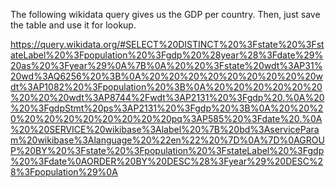 The following wikidata query gives us the GDP per country. 
Then, just save the table and use it for lookup. 

https://query.wikidata.org/#SELECT%20DISTINCT%20%3Fstate%20%3FstateLabel%20%3Fpopulation%20%3Fgdp%20%28year%28%3Fdate%29%20as%20%3Fyear%29%0A%7B%0A%20%20%3Fstate%20wdt%3AP31%20wd%3AQ6256%20%3B%0A%20%20%20%20%20%20%20%20%20wdt%3AP1082%20%3Fpopulation%20%3B%0A%20%20%20%20%20%20%20%20%20wdt%3AP8744%2Fwdt%3AP2131%20%3Fgdp%20.%0A%20%20%3FgdpStmt%20ps%3AP2131%20%3Fgdp%20%3B%0A%20%20%20%20%20%20%20%20%20%20%20pq%3AP585%20%3Fdate%20.%0A%20%20SERVICE%20wikibase%3Alabel%20%7B%20bd%3AserviceParam%20wikibase%3Alanguage%20%22en%22%20%7D%0A%7D%0AGROUP%20BY%20%3Fstate%20%3Fpopulation%20%3FstateLabel%20%3Fgdp%20%3Fdate%0AORDER%20BY%20DESC%28%3Fyear%29%20DESC%28%3Fpopulation%29%0A